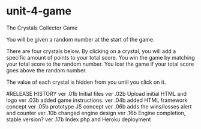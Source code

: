 # unit-4-game
The Crystals Collector Game

You will be given a random number at the start of the game.

There are four crystals below. By clicking on a crystal,
you will add a specific amount of points to your total score.
You win the game by matching your total score to the random
number. You losr the game if your total score goes above
the random number.

The value of each crystal is hidden from you until you click
on it.


#RELEASE HISTORY
ver .01b Initial files
ver .02b Upload initial HTML and logo
ver .03b added game instructions.
ver .04b added HTML framework concept
ver .05b prototype JS concept
ver .06b adds the wins/losses alert and counter
ver .10b changed engine design
ver .16b Engine completion, stable version?
ver .17b Index php and Heroku deployment
